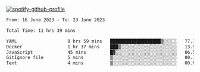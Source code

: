 [![spotify-github-profile](https://spotify-github-profile.vercel.app/api/view?uid=313pysyt3uxkjdidtiuvzf7nrnnu&cover_image=true&theme=natemoo-re&show_offline=false&background_color=121212&interchange=false&bar_color=53b14f&bar_color_cover=false)](https://spotify-github-profile.vercel.app/api/view?uid=313pysyt3uxkjdidtiuvzf7nrnnu&redirect=true)

<!--START_SECTION:waka-->

```txt
From: 16 June 2023 - To: 23 June 2023

Total Time: 11 hrs 39 mins

YAML                   8 hrs 59 mins   ███████████████████▒░░░░░   77.14 %
Docker                 1 hr 37 mins    ███▒░░░░░░░░░░░░░░░░░░░░░   13.98 %
JavaScript             45 mins         █▓░░░░░░░░░░░░░░░░░░░░░░░   06.55 %
GitIgnore file         5 mins          ▒░░░░░░░░░░░░░░░░░░░░░░░░   00.76 %
Text                   4 mins          ▒░░░░░░░░░░░░░░░░░░░░░░░░   00.69 %
```

<!--END_SECTION:waka-->